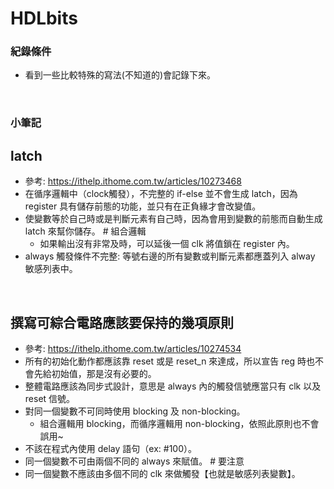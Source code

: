 # HDLbits

### 紀錄條件
- 看到一些比較特殊的寫法(不知道的)會記錄下來。

<br>

### 小筆記

## latch
- 參考: https://ithelp.ithome.com.tw/articles/10273468
- 在循序邏輯中（clock觸發），不完整的 if-else 並不會生成 latch，因為 register 具有儲存前態的功能，並只有在正負緣才會改變值。
- 使變數等於自己時或是判斷元素有自己時，因為會用到變數的前態而自動生成 latch 來幫你儲存。  # 組合邏輯
  - 如果輸出沒有非常及時，可以延後一個 clk 將值鎖在 register 內。
- always 觸發條件不完整: 等號右邊的所有變數或判斷元素都應蓋列入 alway 敏感列表中。

<br>

## 撰寫可綜合電路應該要保持的幾項原則
- 參考: https://ithelp.ithome.com.tw/articles/10274534
- 所有的初始化動作都應該靠 reset 或是 reset_n 來達成，所以宣告 reg 時也不會先給初始值，那是沒有必要的。
- 整體電路應該為同步式設計，意思是 always 內的觸發信號應當只有 clk 以及 reset 信號。
- 對同一個變數不可同時使用 blocking 及 non-blocking。
  - 組合邏輯用 blocking，而循序邏輯用 non-blocking，依照此原則也不會誤用~
- 不該在程式內使用 delay 語句（ex: #100）。
- 同一個變數不可由兩個不同的 always 來賦值。 # 要注意
- 同一個變數不應該由多個不同的 clk 來做觸發【也就是敏感列表變數】。
